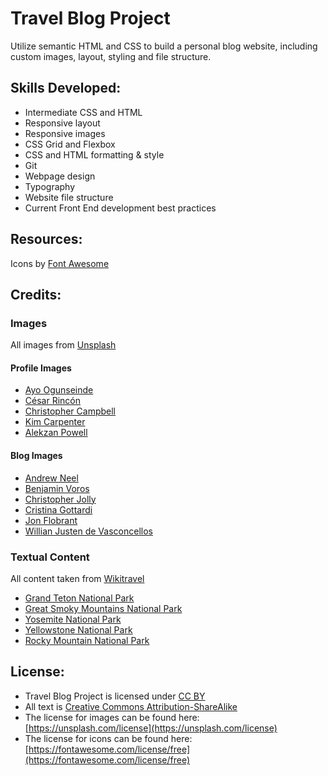 # Travel Blog Project

Utilize semantic HTML and CSS to build a personal blog website, including custom images, layout, styling and file structure.

## Skills Developed:
- Intermediate CSS and HTML
- Responsive layout
- Responsive images 
- CSS Grid and Flexbox
- CSS and HTML formatting & style
- Git
- Webpage design
- Typography
- Website file structure
- Current Front End development best practices

## Resources:
Icons by [Font Awesome](https://fontawesome.com/)  

## Credits:

### Images
All images from [Unsplash](https://unsplash.com/)

#### Profile Images
- [Ayo Ogunseinde](https://unsplash.com/@armedshutter)
- [César Rincón](https://unsplash.com/@cesarfrv93)
- [Christopher Campbell](https://unsplash.com/@chrisjoelcampbell)
- [Kim Carpenter](https://unsplash.com/@kimberly123)
- [Alekzan Powell](https://unsplash.com/@alekzanpowell)

#### Blog Images
- [Andrew Neel](https://unsplash.com/@andrewtneel)
- [Benjamin Voros](https://unsplash.com/@vorosbenisop)
- [Christopher Jolly](https://unsplash.com/@chris_jolly)
- [Cristina Gottardi](https://unsplash.com/@cristina_gottardi)
- [Jon Flobrant](https://unsplash.com/@jonflobrant)
- [Willian Justen de Vasconcellos](https://unsplash.com/@willianjusten)

### Textual Content
All content taken from [Wikitravel](https://wikitravel.org/en/Main_Page)

- [Grand Teton National Park](https://wikitravel.org/en/Grand_Teton_National_Park)
- [Great Smoky Mountains National Park](https://wikitravel.org/en/Great_Smoky_Mountains_National_Park)
- [Yosemite National Park](https://wikitravel.org/en/Yosemite_National_Park)
- [Yellowstone National Park](https://wikitravel.org/en/Yellowstone_National_Park)
- [Rocky Mountain National Park](https://wikitravel.org/en/Rocky_Mountain_National_Park)

## License:

- Travel Blog Project is licensed under [CC BY](https://creativecommons.org/licenses/by/3.0/)
- All text is [Creative Commons Attribution-ShareAlike](https://creativecommons.org/licenses/by-sa/3.0/legalcode)
- The license for images can be found here: [https://unsplash.com/license](https://unsplash.com/license)
- The license for icons can be found here: [https://fontawesome.com/license/free](https://fontawesome.com/license/free)